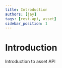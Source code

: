 ```yaml
---
title: Introduction
authors: [jay]
tags: [rest-api, asset]
sidebar_position: 1
---
```


# Introduction

Introduction to asset API
